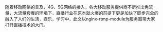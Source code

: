 随着移动网络的普及，4G、5G网络的接入，各大移动服务提供商不断推出免流量，大流量套餐的环境下，直播行业在原本就火爆的前提下更是加快了脚步完全的融入了人们的生活，娱乐，学习中，此文以nginx-rtmp-module为服务器带大家打开直播技术的大门。